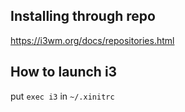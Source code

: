 ## Installing through repo
https://i3wm.org/docs/repositories.html

## How to launch i3
put `exec i3` in `~/.xinitrc`
